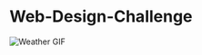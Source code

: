 # Web-Design-Challenge

![Weather GIF](https://sunbirddcim.com/sites/all/themes/raritanphasev/images/visualization_weather.gif)

